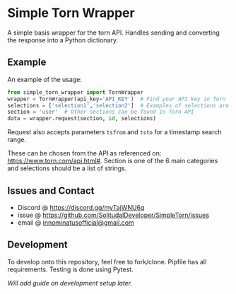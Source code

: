 # Simple Torn Wrapper
A simple basis wrapper for the torn API. Handles sending and converting the response into a Python dictionary.

## Example
An example of the usage:
```python
from simple_torn_wrapper import TornWrapper
wrapper = TornWrapper(api_key='API_KEY')  # Find your API key in Torn
selections = ['selection1','selection2']  # Examples of selections are listed in the Torn API.
section = 'user'  # Other sections can be found in Torn API
data = wrapper.request(section, id, selections)
```

Request also accepts parameters `tsfrom` and `tsto` for a timestamp search range.

These can be chosen from the API as referenced on: https://www.torn.com/api.html#.
Section is one of the 6 main categories and selections should be a list of strings. 

## Issues and Contact
- Discord @ https://discord.gg/myTajWNU6q
- issue @ https://github.com/SolitudalDeveloper/SimpleTorn/issues
- email @ innominatusofficial@gmail.com

## Development
To develop onto this repository, feel free to fork/clone.
Pipfile has all requirements.
Testing is done using Pytest. 

_Will add guide on development setup later._ 


